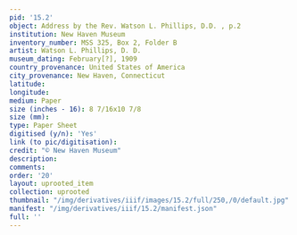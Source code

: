 ```yaml
---
pid: '15.2'
object: Address by the Rev. Watson L. Phillips, D.D. , p.2
institution: New Haven Museum
inventory_number: MSS 325, Box 2, Folder B
artist: Watson L. Phillips, D. D.
museum_dating: February[?], 1909
country_provenance: United States of America
city_provenance: New Haven, Connecticut
latitude:
longitude:
medium: Paper
size (inches - 16): 8 7/16x10 7/8
size (mm):
type: Paper Sheet
digitised (y/n): 'Yes'
link (to pic/digitisation):
credit: "© New Haven Museum"
description:
comments:
order: '20'
layout: uprooted_item
collection: uprooted
thumbnail: "/img/derivatives/iiif/images/15.2/full/250,/0/default.jpg"
manifest: "/img/derivatives/iiif/15.2/manifest.json"
full: ''
---
```

